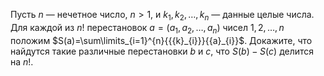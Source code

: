 Пусть $n$ — нечетное число, $n > 1$, и  ${{k}_{1}},{{k}_{2}},\ldots ,{{k}_{n}}$ — данные целые числа. Для каждой из $n!$ перестановок $a=\left( {{a}_{1}},{{a}_{2}},\ldots ,{{a}_{n}} \right)$ чисел $1,2,\ldots ,n$  положим $S(a)=\sum\limits_{i=1}^{n}{{{k}_{i}}}{{a}_{i}}$. Докажите, что найдутся такие различные перестановки $b$ и $c$, что  $S\left( b \right)-S\left( c \right)$ делится на $n!$.